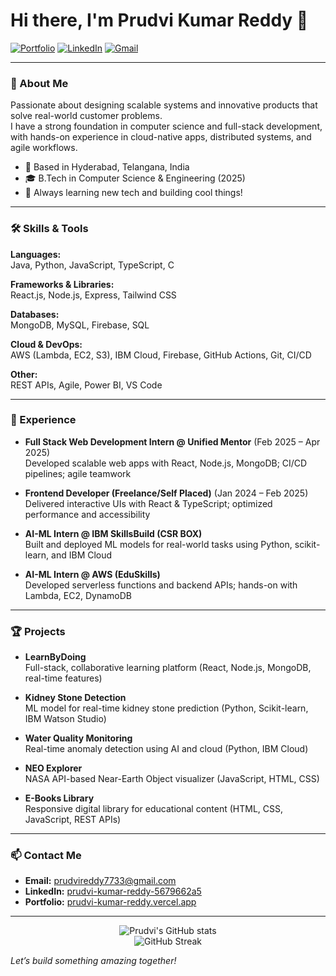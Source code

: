 # Hi there, I'm Prudvi Kumar Reddy 👋

[![Portfolio](https://img.shields.io/badge/Portfolio-View-informational?style=flat&logo=vercel)](https://prudvi-kumar-reddy.vercel.app)
[![LinkedIn](https://img.shields.io/badge/LinkedIn-Connect-blue?style=flat&logo=linkedin)](https://www.linkedin.com/in/prudvi-kumar-reddy-5679662a5)
[![Gmail](https://img.shields.io/badge/Email-prudvireddy7733@gmail.com-red?style=flat&logo=gmail)](mailto:prudvireddy7733@gmail.com)

---

### 🚀 About Me

Passionate about designing scalable systems and innovative products that solve real-world customer problems.  
I have a strong foundation in computer science and full-stack development, with hands-on experience in cloud-native apps, distributed systems, and agile workflows.

- 📍 Based in Hyderabad, Telangana, India
- 🎓 B.Tech in Computer Science & Engineering (2025)
- 🌱 Always learning new tech and building cool things!

---

### 🛠️ Skills & Tools

**Languages:**  
Java, Python, JavaScript, TypeScript, C

**Frameworks & Libraries:**  
React.js, Node.js, Express, Tailwind CSS

**Databases:**  
MongoDB, MySQL, Firebase, SQL

**Cloud & DevOps:**  
AWS (Lambda, EC2, S3), IBM Cloud, Firebase, GitHub Actions, Git, CI/CD

**Other:**  
REST APIs, Agile, Power BI, VS Code

---

### 💼 Experience

- **Full Stack Web Development Intern @ Unified Mentor** (Feb 2025 – Apr 2025)  
  Developed scalable web apps with React, Node.js, MongoDB; CI/CD pipelines; agile teamwork

- **Frontend Developer (Freelance/Self Placed)** (Jan 2024 – Feb 2025)  
  Delivered interactive UIs with React & TypeScript; optimized performance and accessibility

- **AI-ML Intern @ IBM SkillsBuild (CSR BOX)**  
  Built and deployed ML models for real-world tasks using Python, scikit-learn, and IBM Cloud

- **AI-ML Intern @ AWS (EduSkills)**  
  Developed serverless functions and backend APIs; hands-on with Lambda, EC2, DynamoDB

---

### 🏆 Projects

- **LearnByDoing**  
  Full-stack, collaborative learning platform (React, Node.js, MongoDB, real-time features)

- **Kidney Stone Detection**  
  ML model for real-time kidney stone prediction (Python, Scikit-learn, IBM Watson Studio)

- **Water Quality Monitoring**  
  Real-time anomaly detection using AI and cloud (Python, IBM Cloud)

- **NEO Explorer**  
  NASA API-based Near-Earth Object visualizer (JavaScript, HTML, CSS)

- **E-Books Library**  
  Responsive digital library for educational content (HTML, CSS, JavaScript, REST APIs)

---

### 📫 Contact Me

- **Email:** [prudvireddy7733@gmail.com](mailto:prudvireddy7733@gmail.com)
- **LinkedIn:** [prudvi-kumar-reddy-5679662a5](https://www.linkedin.com/in/prudvi-kumar-reddy-5679662a5)
- **Portfolio:** [prudvi-kumar-reddy.vercel.app](https://prudvi-kumar-reddy.vercel.app)

---

<p align="center">
  <img src="https://github-readme-stats.vercel.app/api?username=Prudvi337&show_icons=true&theme=github_dark" alt="Prudvi's GitHub stats" />
  <br/>
  <img src="https://github-readme-streak-stats.herokuapp.com?user=Prudvi337&theme=github-dark" alt="GitHub Streak" />
</p>

*Let’s build something amazing together!*
